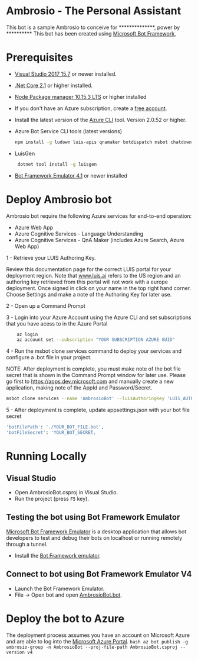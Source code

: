 # Ambrosio - The Personal Assistant

This bot is a sample Ambrosio to conceive for **************, power by **********
This bot has been created using [Microsoft Bot Framework][1], 

# Prerequisites
- [Visual Studio 2017 15.7][2] or newer installed.
- [.Net Core 2.1][3] or higher installed.  
- [Node Package manager 10.15.3 LTS][12] or higher installed
- If you don't have an Azure subscription, create a [free account][10].
- Install the latest version of the [Azure CLI][11] tool. Version 2.0.52 or higher.
- Azure Bot Service CLI tools (latest versions)
    ```bash
    npm install -g ludown luis-apis qnamaker botdispatch msbot chatdown
    ```
- LuisGen
    ```bash
     dotnet tool install -g luisgen 
    ```
    
- [Bot Framework Emulator 4.1][6] or newer installed

# Deploy Ambrosio bot
Ambrosio bot require the following Azure services for end-to-end operation:

- Azure Web App
- Azure Cognitive Services - Language Understanding
- Azure Cognitive Services - QnA Maker (includes Azure Search, Azure Web App)

1 - Retrieve your LUIS Authoring Key.

Review this documentation page for the correct LUIS portal for your deployment region. 
Note that www.luis.ai refers to the US region and an authoring key retrieved from this portal will not work with a europe deployment.
Once signed in click on your name in the top right hand corner.
Choose Settings and make a note of the Authoring Key for later use.

2 - Open up a Command Prompt

3 - Login into your Azure Account using the Azure CLI and set subscriptions that you have acess to in the Azure Portal
```bash
	az login
	az account set --subscription "YOUR SUBSCRIPTION AZURE GUID"
```
4 - Run the msbot clone services command to deploy your services and configure a .bot file in your project. 

NOTE: After deployment is complete, you must make note of the bot file secret that is shown in the Command Prompt window for later use.
Please go first to https://apps.dev.microsoft.com and manually create a new application, 
making note of the AppId and Password/Secret.
```bash
msbot clone services --name 'AmbrosioBot' --luisAuthoringKey 'LUIS_AUTHORING_KEY' --folder 'DeploymentScripts\en'--location 'centralus' --% --appSecret 'APP_PASSWORD_SECRET' --appId APP_ID
```

5 - After deployment is complete, update appsettings.json with your bot file secret
```bash
'botFilePath': './YOUR_BOT_FILE.bot',
'botFileSecret': 'YOUR_BOT_SECRET,
```		

# Running Locally

## Visual Studio
- Open AmbrosioBot.csproj in Visual Studio.
- Run the project (press `F5` key).

## Testing the bot using Bot Framework Emulator
[Microsoft Bot Framework Emulator][5] is a desktop application that allows bot 
developers to test and debug their bots on localhost or running remotely through a tunnel.
- Install the [Bot Framework emulator][6].

## Connect to bot using Bot Framework Emulator **V4**
- Launch the Bot Framework Emulator.
- File -> Open bot and open [AmbrosioBot.bot](AmbrosioBot.bot).

# Deploy the bot to Azure

The deployment process assumes you have an account on Microsoft Azure and are able to log into the [Microsoft Azure Portal][60].
    ```bash
     az bot publish -g ambrosio-group -n AmbrosioBot --proj-file-path AmbrosioBot.csproj --version v4
    ```

[1]: https://dev.botframework.com
[2]: https://docs.microsoft.com/en-us/visualstudio/releasenotes/vs2017-relnotes
[3]: https://dotnet.microsoft.com/download/dotnet-core/2.1
[5]: https://github.com/microsoft/botframework-emulator
[6]: https://aka.ms/botframeworkemulator

[10]: https://azure.microsoft.com/free/
[11]: https://docs.microsoft.com/cli/azure/install-azure-cli?view=azure-cli-latest
[12]: https://nodejs.org/en/

[60]: https://portal.azure.com



